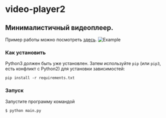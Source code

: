 # video-player2

## Минималистичный видеоплеер.
Пример работы можно посмотреть [здесь](https://anneg8.github.io/video_player2/).
![Example](https://github.com/AnneG8/video_player2/blob/master/example.png)

### Как установить

Python3 должен быть уже установлен. 
Затем используйте `pip` (или `pip3`, есть конфликт с Python2) для установки зависимостей:
```
pip install -r requirements.txt
```
### Запуск

Запустите программу командой

```bash
$ python main.py
```
